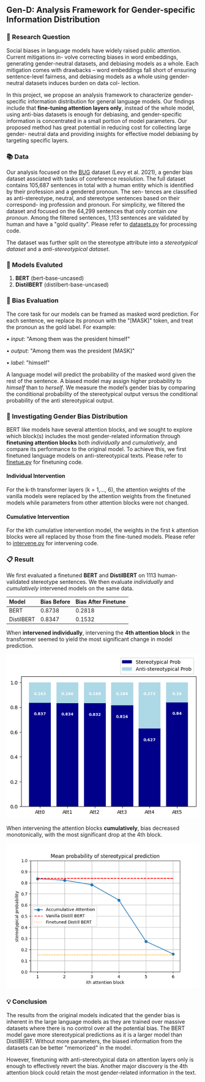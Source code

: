 ## Gen-D: Analysis Framework for Gender-specific Information Distribution

### :thought_balloon: Research Question

Social biases in language models have widely raised public attention. Current mitigations in- volve correcting biases in word embeddings, generating gender-neutral datasets, and debiasing models as a whole. Each mitigation comes with drawbacks – word embeddings fall short of ensuring sentence-level fairness, and debiasing models as a whole using gender- neutral datasets induces burden on data col- lection. 

In this project, we propose an analysis framework to characterize gender-specific information distribution for general language models. Our findings include that **fine-tuning attention layers only**, instead of the whole model, using anti-bias datasets is enough for debiasing, and gender-specific information is concentrated in a small portion of model parameters. Our proposed method has great potential in reducing cost for collecting large gender- neutral data and providing insights for effective model debiasing by targeting specific layers.

### :books: Data 

Our analysis focused on the [BUG](https://github.com/slab-nlp/bug) dataset (Levy et al. 2021), a gender bias dataset assciated with tasks of coreference resolution. The full dataset contains 105,687 sentences in total with a human entity which is identified by their profession and a gendered pronoun. The sen- tences are classified as anti-stereotype, neutral, and stereotype sentences based on their correspond- ing profession and pronoun. For simplicity, we filtered the dataset and focused on the 64,299 sentences that only contain *one pronoun*. Among the filtered sentences, 1,113 sentences are validated by human and have a "gold quality". Please refer to [datasets.py](https://github.com/Avery7Li/CS224U-Gen-D/blob/main/datasets.py) for processing code. 

The dataset was further split on the stereotype attribute into a *stereotypical dataset* and a *anti-stereotypical dataset*.

### :floppy_disk: Models Evaluted

1. **BERT** (bert-base-uncased)
2. **DistilBERT** (distilbert-base-uncased)



### :straight_ruler: Bias Evaluation

The core task for our models can be framed as masked word prediction. For each sentence, we replace its pronoun with the "[MASK]" token, and treat the pronoun as the gold label. For example:

• *input*: "Among them was the president himself"

• *output*: "Among them was the president [MASK]"

• *label*: "himself"

A language model will predict the probability of the masked word given the rest of the sentence. A biased model may assign higher probability to *himself* than to *herself*. We measure the model’s gender bias by comparing the conditional probability of the stereotypical output versus the conditional probability of the anti stereotypical output.

### :mag_right: Investigating Gender Bias Distribution
BERT like models have several attention blocks, and we sought to explore which block(s) includes the most gender-related information through **finetuning attention blocks** both *individually* and *cumulatively*, and compare its performance to the original model. To achieve this, we first finetuned language models on anti-stereotypical texts. Please refer to [finetue.py](https://github.com/Avery7Li/CS224U-Gen-D/blob/main/finetune.py) for finetuning code.

#### Individual Intervention

For the k-th transformer layers (k = 1,..., 6), the attention weights of the vanilla models were replaced by the attention weights from the finetuned models while parameters from other attention blocks were not changed. 

#### Cumulative Intervention

For the kth cumulative intervention model, the weights in the first k attention blocks were all replaced by those from the fine-tuned models. Please refer to [intervene.py](https://github.com/Avery7Li/CS224U-Gen-D/blob/main/intervene.py) for intervening code.

### :clipboard: Result

We first evaluated a finetuned **BERT** and **DistilBERT** on 1113 human-validated stereotype sentences. We then evaluate  *individually* and *cumulatively* intervened models on the same data. 

| Model      | Bias Before | Bias After Finetune |
| :---------- | :----------- | :------------------- |
| BERT       |  0.8738     | 0.2818              |
| DistilBERT | 0.8347      | 0.1532              |


When **intervened individually**, intervening the **4th attention block** in the transformer seemed to yield the most significant change in model prediction.

![Finetuning Attention Blocks Individually](https://github.com/Avery7Li/CS224U-Gen-D/blob/main/images/single_att.png)

When intervening the attention blocks **cumulatively**, bias decreased monotonically, with the most significant drop at the 4th block. 

![Finetuning Attention Blocks Cumulativley](https://github.com/Avery7Li/CS224U-Gen-D/blob/main/images/distill_accum_prob.png)

### :bulb: Conclusion

The results from the original models indicated that the gender bias is inherent in the large language models as they are trained over massive datasets where there is no control over all the potential bias. The BERT model gave more stereotypical predictions as it is a larger model than DistilBERT. Without more parameters, the biased information from the datasets can be better "memorized" in the model. 

However, finetuning with anti-stereotypical data on attention layers only is enough to effectively revert the bias. Another major discovery is the 4th attention block could retain the most gender-related information in the text.

